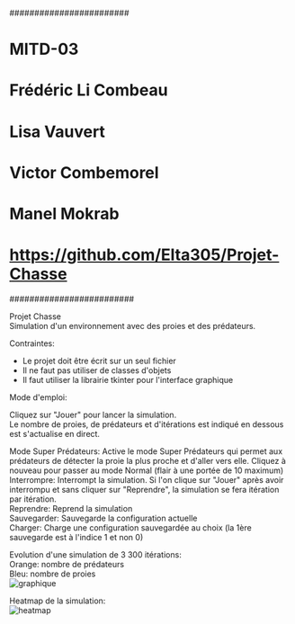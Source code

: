 ########################
# MITD-03
# Frédéric Li Combeau
# Lisa Vauvert
# Victor Combemorel
# Manel Mokrab
# https://github.com/Elta305/Projet-Chasse
#########################

Projet Chasse  
Simulation d'un environnement avec des proies et des prédateurs.  

Contraintes:
- Le projet doit être écrit sur un seul fichier  
- Il ne faut pas utiliser de classes d'objets  
- Il faut utiliser la librairie tkinter pour l'interface graphique  

Mode d'emploi:

Cliquez sur "Jouer" pour lancer la simulation.  
Le nombre de proies, de prédateurs et d'itérations est indiqué en dessous est s'actualise en direct.  

Mode Super Prédateurs: Active le mode Super Prédateurs qui permet aux prédateurs de détecter la proie la plus proche et d'aller vers elle. Cliquez à nouveau pour passer au mode Normal (flair à une portée de 10 maximum)  
Interrompre: Interrompt la simulation. Si l'on clique sur "Jouer" après avoir interrompu et sans cliquer sur "Reprendre", la simulation se fera itération par itération.  
Reprendre: Reprend la simulation  
Sauvegarder: Sauvegarde la configuration actuelle  
Charger: Charge une configuration sauvegardée au choix (la 1ère sauvegarde est à l'indice 1 et non 0)  


Evolution d'une simulation de 3 300 itérations:  
Orange: nombre de prédateurs  
Bleu: nombre de proies  
![graphique](https://media.discordapp.net/attachments/902559091703029765/971737377636745236/proiespred.png)  

Heatmap de la simulation:  
![heatmap](https://media.discordapp.net/attachments/902559091703029765/971737378119098428/proiespredheatmap.png)
